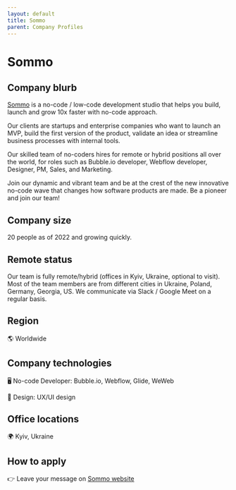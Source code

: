 ```yaml
---
layout: default
title: Sommo
parent: Company Profiles
---
```


# Sommo

## Company blurb

[Sommo](https://www.sommo.io) is a no-code / low-code development studio that helps you build, launch and grow 10x faster with no-code approach.

Our clients are startups and enterprise companies who want to launch an MVP, build the first version of the product, validate an idea or streamline business processes with internal tools. 

Our skilled team of no-coders hires for remote or hybrid positions all over the world, for roles such as Bubble.io developer, Webflow developer, Designer, PM, Sales, and Marketing.

Join our dynamic and vibrant team and be at the crest of the new innovative no-code wave that changes how software products are made. Be a pioneer and join our team! 

## Company size

20 people as of 2022 and growing quickly.

## Remote status

Our team is fully remote/hybrid (offices in Kyiv, Ukraine, optional to visit). Most of the team members are from different cities in Ukraine, Poland, Germany, Georgia, US. We communicate via Slack / Google Meet on a regular basis.

## Region

🌎 Worldwide

## Company technologies

🖥 No-code Developer: Bubble.io, Webflow, Glide, WeWeb

🎨 Design: UX/UI design

## Office locations

🌍 Kyiv, Ukraine

## How to apply

👉 Leave your message on [Sommo website](https://www.sommo.io)
